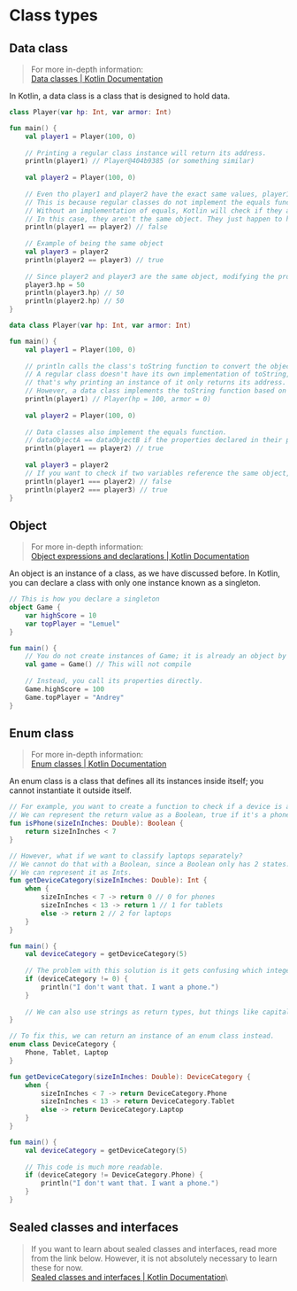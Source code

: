 # Class types

## Data class

> For more in-depth information:\
> [Data classes | Kotlin Documentation](https://kotlinlang.org/docs/data-classes.html)

In Kotlin, a data class is a class that is designed to hold data.

```kotlin
class Player(var hp: Int, var armor: Int)

fun main() {
    val player1 = Player(100, 0)
    
    // Printing a regular class instance will return its address.
    println(player1) // Player@404b9385 (or something similar)
    
    val player2 = Player(100, 0)
    
    // Even tho player1 and player2 have the exact same values, player1 still does not equal player2.
    // This is because regular classes do not implement the equals function.
    // Without an implementation of equals, Kotlin will check if they are the same object instead.
    // In this case, they aren't the same object. They just happen to have the same values.
    println(player1 == player2) // false
    
    // Example of being the same object
    val player3 = player2
    println(player2 == player3) // true
    
    // Since player2 and player3 are the same object, modifying the properties of player3 will also change player2.
    player3.hp = 50
    println(player3.hp) // 50
    println(player2.hp) // 50
}
```

```kotlin
data class Player(var hp: Int, var armor: Int)

fun main() {
    val player1 = Player(100, 0)
    
    // println calls the class's toString function to convert the object to a String.
    // A regular class doesn't have its own implementation of toString,
    // that's why printing an instance of it only returns its address.
    // However, a data class implements the toString function based on the properties declared in its primary constructor.
    println(player1) // Player(hp = 100, armor = 0)
    
    val player2 = Player(100, 0)
    
    // Data classes also implement the equals function.
    // dataObjectA == dataObjectB if the properties declared in their primary constructors are the same.
    println(player1 == player2) // true
    
    val player3 = player2
    // If you want to check if two variables reference the same object, use the referential equality operator ===
    println(player1 === player2) // false
    println(player2 === player3) // true
}
```

## Object

> For more in-depth information:\
> [Object expressions and declarations | Kotlin Documentation](https://kotlinlang.org/docs/object-declarations.html)

An object is an instance of a class, as we have discussed before. In Kotlin, you can declare a class with only one instance known as a singleton.

```kotlin
// This is how you declare a singleton
object Game {
    var highScore = 10
    var topPlayer = "Lemuel"
}

fun main() {
    // You do not create instances of Game; it is already an object by itself.
    val game = Game() // This will not compile
    
    // Instead, you call its properties directly.
    Game.highScore = 100
    Game.topPlayer = "Andrey"
}
```

## Enum class

> For more in-depth information:\
> [Enum classes | Kotlin Documentation](https://kotlinlang.org/docs/enum-classes.html)

An enum class is a class that defines all its instances inside itself; you cannot instantiate it outside itself.

```kotlin
// For example, you want to create a function to check if a device is a phone or a tablet.
// We can represent the return value as a Boolean, true if it's a phone, false if it's a tablet.
fun isPhone(sizeInInches: Double): Boolean {
    return sizeInInches < 7
}

// However, what if we want to classify laptops separately?
// We cannot do that with a Boolean, since a Boolean only has 2 states.
// We can represent it as Ints.
fun getDeviceCategory(sizeInInches: Double): Int {
    when {
        sizeInInches < 7 -> return 0 // 0 for phones
        sizeInInches < 13 -> return 1 // 1 for tablets
        else -> return 2 // 2 for laptops
    }
}

fun main() {
    val deviceCategory = getDeviceCategory(5)
    
    // The problem with this solution is it gets confusing which integer corresponds to what device category.
    if (deviceCategory != 0) {
        println("I don't want that. I want a phone.")
    }
    
    // We can also use strings as return types, but things like capitalization also make things ambiguous.
}
```

```kotlin
// To fix this, we can return an instance of an enum class instead.
enum class DeviceCategory {
    Phone, Tablet, Laptop
}

fun getDeviceCategory(sizeInInches: Double): DeviceCategory {
    when {
        sizeInInches < 7 -> return DeviceCategory.Phone
        sizeInInches < 13 -> return DeviceCategory.Tablet
        else -> return DeviceCategory.Laptop
    }
}

fun main() {
    val deviceCategory = getDeviceCategory(5)
    
    // This code is much more readable.
    if (deviceCategory != DeviceCategory.Phone) {
        println("I don't want that. I want a phone.")
    }
}
```

## Sealed classes and interfaces

> If you want to learn about sealed classes and interfaces, read more from the link below. However, it is not absolutely necessary to learn these for now.\
> [Sealed classes and interfaces | Kotlin Documentation](https://kotlinlang.org/docs/sealed-classes.html)\